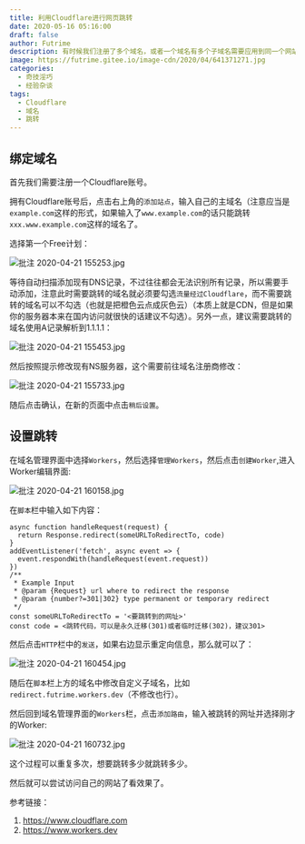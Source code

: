 ```yaml
---
title: 利用Cloudflare进行网页跳转
date: 2020-05-16 05:16:00
draft: false
author: Futrime
description: 有时候我们注册了多个域名，或者一个域名有多个子域名需要应用到同一个网站上，但是我们又不希望过多域名导致搜索引擎权重分散，那么我们就可以通过Cloudflare进行网页跳转。在这篇文章中我将会简单讲讲如何使用Cloudflare进行网页跳转。
image: https://futrime.gitee.io/image-cdn/2020/04/641371271.jpg
categories:
  - 奇技淫巧
  - 经验杂谈
tags:
  - Cloudflare
  - 域名
  - 跳转
---
```


## 绑定域名

首先我们需要注册一个Cloudflare账号。

拥有Cloudflare账号后，点击右上角的`添加站点`，输入自己的主域名（注意应当是`example.com`这样的形式，如果输入了`www.example.com`的话只能跳转`xxx.www.example.com`这样的域名了。

选择第一个Free计划：

![批注 2020-04-21 155253.jpg][2]

等待自动扫描添加现有DNS记录，不过往往都会无法识别所有记录，所以需要手动添加，注意此时需要跳转的域名就必须要勾选`流量经过Cloudflare`，而不需要跳转的域名可以不勾选（也就是把橙色云点成灰色云）（本质上就是CDN，但是如果你的服务器本来在国内访问就很快的话建议不勾选）。另外一点，建议需要跳转的域名使用A记录解析到1.1.1.1：

![批注 2020-04-21 155453.jpg][3]

然后按照提示修改现有NS服务器，这个需要前往域名注册商修改：

![批注 2020-04-21 155733.jpg][4]

随后点击确认，在新的页面中点击`稍后设置`。

## 设置跳转

在域名管理界面中选择`Workers`，然后选择`管理Workers`，然后点击`创建Worker`,进入Worker编辑界面:

![批注 2020-04-21 160158.jpg][5]

在`脚本`栏中输入如下内容：

```
async function handleRequest(request) {
  return Response.redirect(someURLToRedirectTo, code)
}
addEventListener('fetch', async event => {
  event.respondWith(handleRequest(event.request))
})
/**
 * Example Input
 * @param {Request} url where to redirect the response
 * @param {number?=301|302} type permanent or temporary redirect
 */
const someURLToRedirectTo = '<要跳转到的网址>'
const code = <跳转代码，可以是永久迁移(301)或者临时迁移(302)，建议301>
```

然后点击`HTTP`栏中的`发送`，如果右边显示重定向信息，那么就可以了：

![批注 2020-04-21 160454.jpg][6]

随后在`脚本`栏上方的域名中修改自定义子域名，比如`redirect.futrime.workers.dev`（不修改也行）。

然后回到域名管理界面的`Workers`栏，点击`添加路由`，输入被跳转的网址并选择刚才的Worker:

![批注 2020-04-21 160732.jpg][7]

这个过程可以重复多次，想要跳转多少就跳转多少。

然后就可以尝试访问自己的网站了看效果了。

参考链接：
1. https://www.cloudflare.com
2. https://www.workers.dev

  [2]: https://futrime.gitee.io/image-cdn/2020/04/424338012.jpg
  [3]: https://futrime.gitee.io/image-cdn/2020/04/1745231638.jpg
  [4]: https://futrime.gitee.io/image-cdn/2020/04/3424933613.jpg
  [5]: https://futrime.gitee.io/image-cdn/2020/04/2408418169.jpg
  [6]: https://futrime.gitee.io/image-cdn/2020/04/2049048597.jpg
  [7]: https://futrime.gitee.io/image-cdn/2020/04/1932412691.jpg
